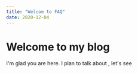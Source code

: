 ```yaml
---
title: "Welcom to FAQ"
date: 2020-12-04
---
```


# Welcome to my blog

I'm glad you are here. I plan to talk about , let's see
